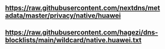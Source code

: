 ## https://raw.githubusercontent.com/nextdns/metadata/master/privacy/native/huawei
## https://raw.githubusercontent.com/hagezi/dns-blocklists/main/wildcard/native.huawei.txt
